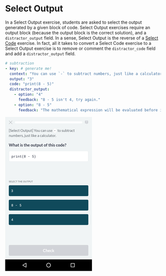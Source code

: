 # Select Output

In a Select Output exercise, students are asked to select the output generated
by a given block of code. Select Output exercises require an output block
(because the output block is the correct solution), and a `distractor_output`
field. In a sense, Select Output is the reverse of a [Select
Code](select-code.md) exercise. In fact, all it takes to convert a Select Code
exercise to a Select Output exercise is to remove or comment the
`distractor_code` field and add a `distractor_output` field.

```yaml
# subtraction
- key: # generate me!
  context: "You can use `-` to subtract numbers, just like a calculator."
  output: "3"
  code: "print(8 - 5)"
  distractor_output:
    - option: "4"
      feedback: "8 - 5 isn't 4, try again."
    - option: "8 - 5"
      feedback: "The mathematical expression will be evaluated before it is printed."
```

![Select Output exercise](../../images/mobile/select-output-small.png)
